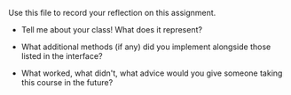 Use this file to record your reflection on this assignment.

- Tell me about your class! What does it represent?


- What additional methods (if any) did you implement alongside those listed in the interface?


- What worked, what didn't, what advice would you give someone taking this course in the future?


